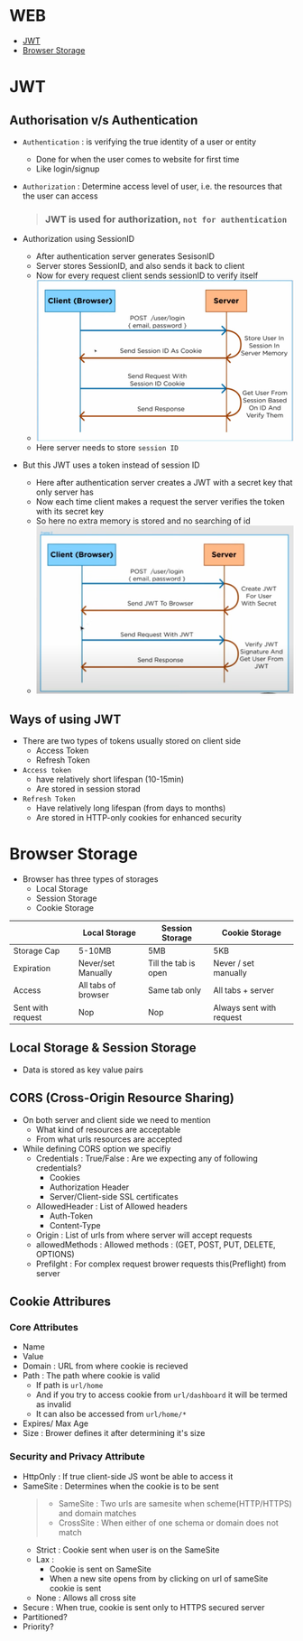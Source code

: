 # WEB
- [JWT](./readme.md#web)
- [Browser Storage](./readme.md#browser-storage)

# JWT 
## Authorisation v/s Authentication
- `Authentication` :  is verifying the true identity of a user or entity
  - Done for when the user comes to website for first time
  - Like login/signup
- `Authorization` :  Determine access level of user, i.e. the resources that the user can access

  > ### JWT is used for authorization, `not for authentication`

- Authorization using SessionID
  - After authentication server generates SesisonID
  - Server stores SessionID, and also sends it back to client
  - Now for every request client sends sessionID to verify itself 
  - <img src="./images/image.png">
  - Here server needs to store `session ID`
- But this JWT uses a token instead of session ID
  - Here after authentication server creates a JWT with a secret key that only server has
  - Now each time client makes a request the server verifies the token with its secret key 
  - So here no extra memory is stored and no searching of id
  - <img src="./images/image-1.png">

## Ways of using JWT
- There are two types of tokens usually stored on client side
  - Access Token
  - Refresh Token
- `Access token` 
  - have relatively short lifespan (10-15min)
  - Are stored in session storad
- `Refresh Token`
  - Have relatively long lifespan (from days to months)
  - Are stored in HTTP-only cookies for enhanced security


# Browser Storage
- Browser has three types of storages   
  - Local Storage
  - Session Storage
  - Cookie Storage

|| Local Storage | Session Storage | Cookie Storage |
|-|-|-|-|
| Storage Cap | 5-10MB | 5MB | 5KB |
| Expiration | Never/set Manually | Till the tab is open | Never / set manually |
| Access | All tabs of browser | Same tab only | All tabs + server |
| Sent with request | Nop | Nop | Always sent with request |

## Local Storage & Session Storage 
- Data is stored as key value pairs

## CORS (Cross-Origin Resource Sharing)
- On both server and client side we need to mention 
  - What kind of resources are acceptable
  - From what urls resources are accepted
- While defining CORS option we specifiy 
  - Credentials : True/False : Are we expecting any of following credentials?
    - Cookies 
    - Authorization Header 
    - Server/Client-side SSL certificates 
  - AllowedHeader : List of Allowed headers
    - Auth-Token
    - Content-Type
  - Origin : List of urls from where server will accept requests
  - allowedMethods : Allowed methods : (GET, POST, PUT, DELETE, OPTIONS)
  - Prefilght : For complex request brower requests this(Preflight) from server

## Cookie Attribures
### Core Attributes
  - Name
  - Value
  - Domain : URL from where cookie is recieved
  - Path : The path where cookie is valid 
    - If path is `url/home`
    - And if you try to access cookie from `url/dashboard` it will be termed as invalid
    - It can also be accessed from `url/home/*`
  - Expires/ Max Age
  - Size : Brower defines it after determining it's size

### Security and Privacy Attribute
  - HttpOnly : If true client-side JS wont be able to access it
  - SameSite : Determines when the cookie is to be sent 
    > - SameSite : Two urls are samesite when scheme(HTTP/HTTPS) and domain matches
    > - CrossSite : When either of one schema or domain does not match
    - Strict : Cookie sent when user is on the SameSite
    - Lax : 
      - Cookie is sent on SameSite
      - When a new site opens from by clicking on url of sameSite cookie is sent
    - None : Allows all cross site 
  - Secure : When true, cookie is sent only to HTTPS secured server
  - Partitioned?
  - Priority?
